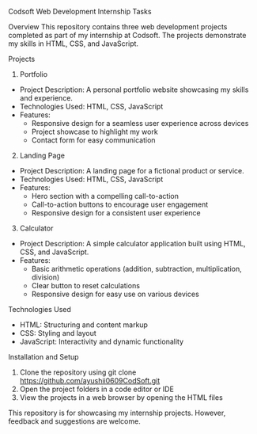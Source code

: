 Codsoft Web Development Internship Tasks

Overview
This repository contains three web development projects completed as part of my internship at Codsoft. The projects demonstrate my skills in HTML, CSS, and JavaScript.

Projects
1. Portfolio
- Project Description: A personal portfolio website showcasing my skills and experience.
- Technologies Used: HTML, CSS, JavaScript
- Features:
    - Responsive design for a seamless user experience across devices
    - Project showcase to highlight my work
    - Contact form for easy communication

2. Landing Page
- Project Description: A landing page for a fictional product or service.
- Technologies Used: HTML, CSS, JavaScript
- Features:
    - Hero section with a compelling call-to-action
    - Call-to-action buttons to encourage user engagement
    - Responsive design for a consistent user experience

3. Calculator
- Project Description: A simple calculator application built using HTML, CSS, and JavaScript.
- Features:
    - Basic arithmetic operations (addition, subtraction, multiplication, division)
    - Clear button to reset calculations
    - Responsive design for easy use on various devices

Technologies Used
- HTML: Structuring and content markup
- CSS: Styling and layout
- JavaScript: Interactivity and dynamic functionality

Installation and Setup
1. Clone the repository using git clone https://github.com/ayushii0609CodSoft.git
2. Open the project folders in a code editor or IDE
3. View the projects in a web browser by opening the HTML files

This repository is for showcasing my internship projects. However, feedback and suggestions are welcome.
